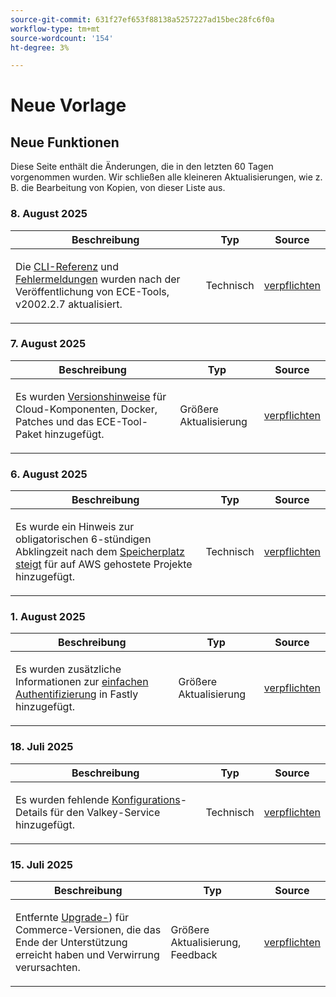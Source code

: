```yaml
---
source-git-commit: 631f27ef653f88138a5257227ad15bec28fc6f0a
workflow-type: tm+mt
source-wordcount: '154'
ht-degree: 3%

---
```

# Neue Vorlage

## Neue Funktionen

Diese Seite enthält die Änderungen, die in den letzten 60 Tagen vorgenommen wurden. Wir schließen alle kleineren Aktualisierungen, wie z. B. die Bearbeitung von Kopien, von dieser Liste aus.

### &#x200B;8. August 2025

<table style="table-layout:auto;">
  <thead>
    <tr>
      <th>Beschreibung</th>
      <th>Typ</th>
      <th>Source</th>
    </tr>
  </thead>
  <tbody>
    <tr>
      <td><p>Die <a href="https://experienceleague.adobe.com/de/docs/commerce-on-cloud/user-guide/dev-tools/ece-tools/ece-tools-cli-reference">CLI-Referenz</a> und <a href="https://experienceleague.adobe.com/de/docs/commerce-on-cloud/user-guide/dev-tools/ece-tools/error-reference">Fehlermeldungen</a> wurden nach der Veröffentlichung von ECE-Tools, v2002.2.7 aktualisiert.</p>
</td>
      <td>
        Technisch
      </td>
      <td><a href="https://github.com/AdobeDocs/commerce-on-cloud.en/commit/8cf7b01cbd9fe32a89d83db5b4eac7638b834c49">verpflichten</a></td>
    </tr>
  </tbody>
</table>

### &#x200B;7. August 2025

<table style="table-layout:auto;">
  <thead>
    <tr>
      <th>Beschreibung</th>
      <th>Typ</th>
      <th>Source</th>
    </tr>
  </thead>
  <tbody>
    <tr>
      <td><p>Es wurden <a href="https://experienceleague.adobe.com/de/docs/commerce-on-cloud/user-guide/release-notes/cloud-tools-suite">Versionshinweise</a> für Cloud-Komponenten, Docker, Patches und das ECE-Tool-Paket hinzugefügt.</p>
</td>
      <td>
        Größere Aktualisierung
      </td>
      <td><a href="https://github.com/AdobeDocs/commerce-on-cloud.en/commit/7aecdc89a2f4e0103cfe46ed1c2dc7b93566baf5">verpflichten</a></td>
    </tr>
  </tbody>
</table>

### &#x200B;6. August 2025

<table style="table-layout:auto;">
  <thead>
    <tr>
      <th>Beschreibung</th>
      <th>Typ</th>
      <th>Source</th>
    </tr>
  </thead>
  <tbody>
    <tr>
      <td><p>Es wurde ein Hinweis zur obligatorischen 6-stündigen Abklingzeit nach dem <a href="https://experienceleague.adobe.com/de/docs/commerce-on-cloud/user-guide/develop/storage/manage-disk-space">Speicherplatz steigt</a> für auf AWS gehostete Projekte hinzugefügt.</p>
</td>
      <td>
        Technisch
      </td>
      <td><a href="https://github.com/AdobeDocs/commerce-on-cloud.en/commit/a04d056377da4fec9a54503d959f90ebf605de41">verpflichten</a></td>
    </tr>
  </tbody>
</table>

### &#x200B;1. August 2025

<table style="table-layout:auto;">
  <thead>
    <tr>
      <th>Beschreibung</th>
      <th>Typ</th>
      <th>Source</th>
    </tr>
  </thead>
  <tbody>
    <tr>
      <td><p>Es wurden zusätzliche Informationen zur <a href="https://experienceleague.adobe.com/de/docs/commerce-on-cloud/user-guide/cdn/setup-fastly/fastly-custom-cache-configuration">einfachen Authentifizierung</a> in Fastly hinzugefügt.</p>
</td>
      <td>
        Größere Aktualisierung
      </td>
      <td><a href="https://github.com/AdobeDocs/commerce-on-cloud.en/commit/6d949fbbab631e633ba27641a48829d74856fcaa">verpflichten</a></td>
    </tr>
  </tbody>
</table>

### &#x200B;18. Juli 2025

<table style="table-layout:auto;">
  <thead>
    <tr>
      <th>Beschreibung</th>
      <th>Typ</th>
      <th>Source</th>
    </tr>
  </thead>
  <tbody>
    <tr>
      <td><p>Es wurden fehlende <a href="https://experienceleague.adobe.com/de/docs/commerce-on-cloud/user-guide/configure/service/valkey">Konfigurations</a>-Details für den Valkey-Service hinzugefügt.</p>
</td>
      <td>
        Technisch
      </td>
      <td><a href="https://github.com/AdobeDocs/commerce-on-cloud.en/commit/add0d4f3bd91b66fd1bd8f5306ff206076121871">verpflichten</a></td>
    </tr>
  </tbody>
</table>

### &#x200B;15. Juli 2025

<table style="table-layout:auto;">
  <thead>
    <tr>
      <th>Beschreibung</th>
      <th>Typ</th>
      <th>Source</th>
    </tr>
  </thead>
  <tbody>
    <tr>
      <td><p>Entfernte <a href="https://experienceleague.adobe.com/de/docs/commerce-on-cloud/user-guide/develop/upgrade/commerce-version">Upgrade-</a>) für Commerce-Versionen, die das Ende der Unterstützung erreicht haben und Verwirrung verursachten.</p>
</td>
      <td>
        Größere Aktualisierung, Feedback
      </td>
      <td><a href="https://github.com/AdobeDocs/commerce-on-cloud.en/commit/7c0fcf520cd76f25d51f3a644a60132ac6028959">verpflichten</a></td>
    </tr>
  </tbody>
</table>
